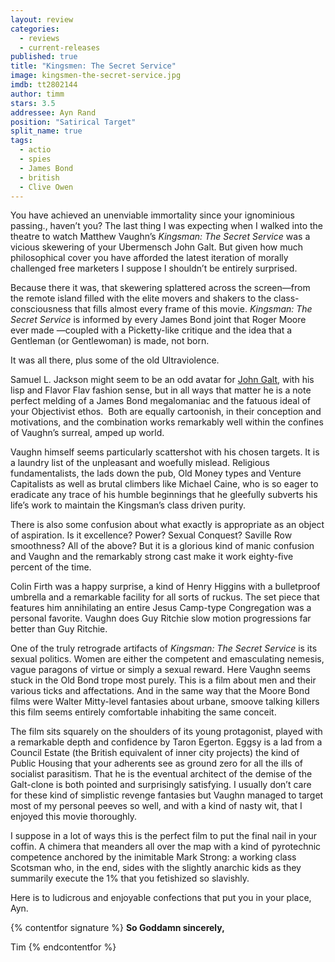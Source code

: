 ```yaml
---
layout: review
categories: 
  - reviews
  - current-releases
published: true
title: "Kingsmen: The Secret Service"
image: kingsmen-the-secret-service.jpg
imdb: tt2802144
author: timm
stars: 3.5
addressee: Ayn Rand
position: "Satirical Target"
split_name: true
tags: 
  - actio
  - spies
  - James Bond
  - british
  - Clive Owen
---
```


You have achieved an unenviable immortality since your ignominious passing., haven’t you? The last thing I was expecting when I walked into the theatre to watch Matthew Vaughn’s _Kingsman: The Secret Service_ was a vicious skewering of your Ubermensch John Galt. But given how much philosophical cover you have afforded the latest iteration of morally challenged free marketers I suppose I shouldn’t be entirely surprised.

Because there it was, that skewering splattered across the screen—from the remote island filled with the elite movers and shakers to the class-consciousness that fills almost every frame of this movie. _Kingsman: The Secret Service_ is informed by every James Bond joint that Roger Moore ever made —coupled with a Picketty-like critique and the idea that a Gentleman (or Gentlewoman) is made, not born.

It was all there, plus some of the old Ultraviolence.

Samuel L. Jackson might seem to be an odd avatar for [John Galt](about:blank), with his lisp and Flavor Flav fashion sense, but in all ways that matter he is a note perfect melding of a James Bond megalomaniac and the fatuous ideal of your Objectivist ethos.  Both are equally cartoonish, in their conception and motivations, and the combination works remarkably well within the confines of Vaughn’s surreal, amped up world.

Vaughn himself seems particularly scattershot with his chosen targets. It is a laundry list of the unpleasant and woefully mislead. Religious fundamentalists, the lads down the pub, Old Money types and Venture Capitalists as well as brutal climbers like Michael Caine, who is so eager to eradicate any trace of his humble beginnings that he gleefully subverts his life’s work to maintain the Kingsman’s class driven purity.

There is also some confusion about what exactly is appropriate as an object of aspiration. Is it excellence? Power? Sexual Conquest? Saville Row smoothness? All of the above? But it is a glorious kind of manic confusion and Vaughn and the remarkably strong cast make it work eighty-five percent of the time. 

Colin Firth was a happy surprise, a kind of Henry Higgins with a bulletproof umbrella and a remarkable facility for all sorts of ruckus. The set piece that features him annihilating an entire Jesus Camp-type Congregation was a personal favorite. Vaughn does Guy Ritchie slow motion progressions far better than Guy Ritchie.

One of the truly retrograde artifacts of _Kingsman: The Secret Service_ is its sexual politics. Women are either the competent and emasculating nemesis, vague paragons of virtue or simply a sexual reward. Here Vaughn seems stuck in the Old Bond trope most purely. This is a film about men and their various ticks and affectations. And in the same way that the Moore Bond films were Walter Mitty-level fantasies about urbane, smoove talking killers this film seems entirely comfortable inhabiting the same conceit. 

The film sits squarely on the shoulders of its young protagonist, played with a remarkable depth and confidence by Taron Egerton. Eggsy is a lad from a Council Estate (the British equivalent of inner city projects) the kind of Public Housing that your adherents see as ground zero for all the ills of socialist parasitism. That he is the eventual architect of the demise of the Galt-clone is both pointed and surprisingly satisfying. I usually don’t care for these kind of simplistic revenge fantasies but Vaughn managed to target most of my personal peeves so well, and with a kind of nasty wit, that I enjoyed this movie thoroughly. 

I suppose in a lot of ways this is the perfect film to put the final nail in your coffin. A chimera that meanders all over the map with a kind of pyrotechnic competence anchored by the inimitable Mark Strong: a working class Scotsman who, in the end, sides with the slightly anarchic kids as they summarily execute the 1% that you fetishized so slavishly.

Here is to ludicrous and enjoyable confections that put you in your place, Ayn.

{% contentfor signature %}
**So Goddamn sincerely,**

Tim
{% endcontentfor %}